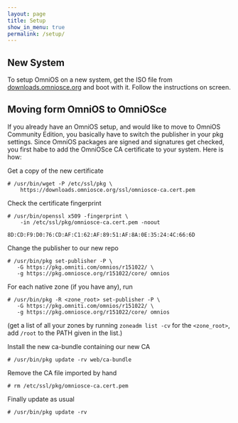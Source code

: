 ```yaml
---
layout: page
title: Setup
show_in_menu: true
permalink: /setup/
---
```


## New System

To setup OmniOS on a new system, get the ISO file from
[downloads.omniosce.org](https://downloads.omniosce.org/media/stable/) and
boot with it. Follow the instructions on screen.

## Moving form OmniOS to OmniOSce

If you already have an OmniOS setup, and would like to move to OmniOS
Community Edition, you basically have to switch the publisher in your pkg
settings. Since OmniOS packages are signed and signatures get checked, you
first habe to add the OmniOSce CA certificate to your system. Here is how:

Get a copy of the new certificate 

```
# /usr/bin/wget -P /etc/ssl/pkg \
    https://downloads.omniosce.org/ssl/omniosce-ca.cert.pem 
```

Check the certificate fingerprint 

```
# /usr/bin/openssl x509 -fingerprint \
    -in /etc/ssl/pkg/omniosce-ca.cert.pem -noout 
```

`8D:CD:F9:D0:76:CD:AF:C1:62:AF:89:51:AF:8A:0E:35:24:4C:66:6D`

Change the publisher to our new repo 

```
# /usr/bin/pkg set-publisher -P \
   -G https://pkg.omniti.com/omnios/r151022/ \
   -g https://pkg.omniosce.org/r151022/core/ omnios 
```

For each native zone (if you have any), run 

```
# /usr/bin/pkg -R <zone_root> set-publisher -P \
   -G https://pkg.omniti.com/omnios/r151022/ \
   -g https://pkg.omniosce.org/r151022/core/ omnios 
```

(get a list of all your zones by running `zoneadm list -cv` for the `<zone_root>`, add `/root` to the PATH given in the list.) 


Install the new ca-bundle containing our new CA 

```
# /usr/bin/pkg update -rv web/ca-bundle 
```

Remove the CA file imported by hand 

```
# rm /etc/ssl/pkg/omniosce-ca.cert.pem 
```

Finally update as usual 

```
# /usr/bin/pkg update -rv 
```



